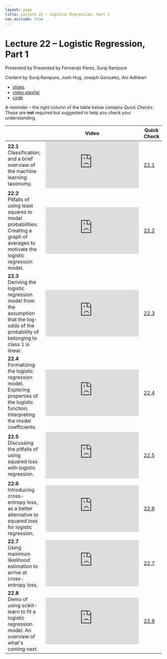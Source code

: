 ```yaml
---
layout: page
title: Lecture 22 – Logistic Regression, Part 1
nav_exclude: true
---
```


# Lecture 22 – Logistic Regression, Part 1

Presented by Presented by Fernando Perez, Suraj Rampure

Content by Suraj Rampure, Josh Hug, Joseph Gonzalez, Ani Adhikari

- [slides](https://docs.google.com/presentation/d/1ZYUMsz4tdcL5z3ZcNkrfGf3MGOQNb6Im1mQwmca0o90/edit?usp=sharing)
- [video playlist](https://youtube.com/playlist?list=PLQCcNQgUcDfoZbVqW-W-XOqBAfs88--0X)
- [code](https://data100.datahub.berkeley.edu/hub/user-redirect/git-sync?repo=https://github.com/DS-100/fa21&subPath=lec/lec22/)

A reminder – the right column of the table below contains _Quick Checks_. These are **not** required but suggested to help you check your understanding.

<table>
<colgroup>
<col style="width: 25%" />
<col style="width: 25%" />
<col style="width: 25%" />
</colgroup>
<thead>
<tr class="header">
<th></th>
<th>Video</th>
<th>Quick Check</th>
</tr>
</thead>
<tbody>
<tr>
<td><strong>22.1</strong> <br />Classification, and a brief overview of the machine learning taxonomy.</td>
<td><iframe width="300" height="" src="https://youtube.com/embed/n24YOheURw0" frameborder="0" allow="accelerometer; autoplay; encrypted-media; gyroscope; picture-in-picture" allowfullscreen=""></iframe></td>
<td><a href="https://forms.gle/uQ9tsyLumzqGPdE48" target="\_blank">22.1</a></td>
</tr>
<tr>
<td><strong>22.2</strong> <br />Pitfalls of using least squares to model probabilities. Creating a graph of averages to motivate the logistic regression model.</td>
<td><iframe width="300" height="" src="https://youtube.com/embed/5tO27qVS3zA" frameborder="0" allow="accelerometer; autoplay; encrypted-media; gyroscope; picture-in-picture" allowfullscreen=""></iframe></td>
<td><a href="https://forms.gle/XgpXUbUjTjZYrftp7" target="\_blank">22.2</a></td>
</tr>
<tr>
<td><strong>22.3</strong> <br />Deriving the logistic regression model from the assumption that the log-odds of the probability of belonging to class 1 is linear.</td>
<td><iframe width="300" height="" src="https://youtube.com/embed/RPeLrOS3FjA" frameborder="0" allow="accelerometer; autoplay; encrypted-media; gyroscope; picture-in-picture" allowfullscreen=""></iframe></td>
<td><a href="https://forms.gle/AmG3WPFnvdUGkDN19" target="\_blank">22.3</a></td>
</tr>
<tr>
<td><strong>22.4</strong> <br />Formalizing the logistic regression model. Exploring properties of the logistic function. Interpreting the model coefficients.</td>
<td><iframe width="300" height="" src="https://youtube.com/embed/A-mD0g3cXBo" frameborder="0" allow="accelerometer; autoplay; encrypted-media; gyroscope; picture-in-picture" allowfullscreen=""></iframe></td>
<td><a href="https://forms.gle/LDMNoNFXzgsrcz899" target="\_blank">22.4</a></td>
</tr>
<tr>
<td><strong>22.5</strong> <br />Discussing the pitfalls of using squared loss with logistic regression.</td>
<td><iframe width="300" height="" src="https://youtube.com/embed/NmxwIgbMhgc" frameborder="0" allow="accelerometer; autoplay; encrypted-media; gyroscope; picture-in-picture" allowfullscreen=""></iframe></td>
<td><a href="https://forms.gle/iQ1VqcQE7JK6571H6" target="\_blank">22.5</a></td>
</tr>
<tr>
<td><strong>22.6</strong> <br />Introducing cross-entropy loss, as a better alternative to squared loss for logistic regression.</td>
<td><iframe width="300" height="" src="https://youtube.com/embed/zFXrM6Lmlxk" frameborder="0" allow="accelerometer; autoplay; encrypted-media; gyroscope; picture-in-picture" allowfullscreen=""></iframe></td>
<td><a href="https://forms.gle/TWDmw5mdsXcTuCUB8" target="\_blank">22.6</a></td>
</tr>
<tr>
<td><strong>22.7</strong> <br />Using maximum likelihood estimation to arrive at cross-entropy loss.</td>
<td><iframe width="300" height="" src="https://youtube.com/embed/3wqXRQzJBpE" frameborder="0" allow="accelerometer; autoplay; encrypted-media; gyroscope; picture-in-picture" allowfullscreen=""></iframe></td>
<td><a href="https://forms.gle/mazXNXSmzjHLLG8a8" target="\_blank">22.7</a></td>
</tr>
<tr>
<td><strong>22.8</strong> <br />Demo of using scikit-learn to fit a logistic regression model. An overview of what's coming next.</td>
<td><iframe width="300" height="" src="https://youtube.com/embed/PWm1KYNFkSM" frameborder="0" allow="accelerometer; autoplay; encrypted-media; gyroscope; picture-in-picture" allowfullscreen=""></iframe></td>
<td><a href="https://forms.gle/g9cdfbRHEswLPCiW8" target="\_blank">22.8</a></td>
</tr>
</tbody></table>
